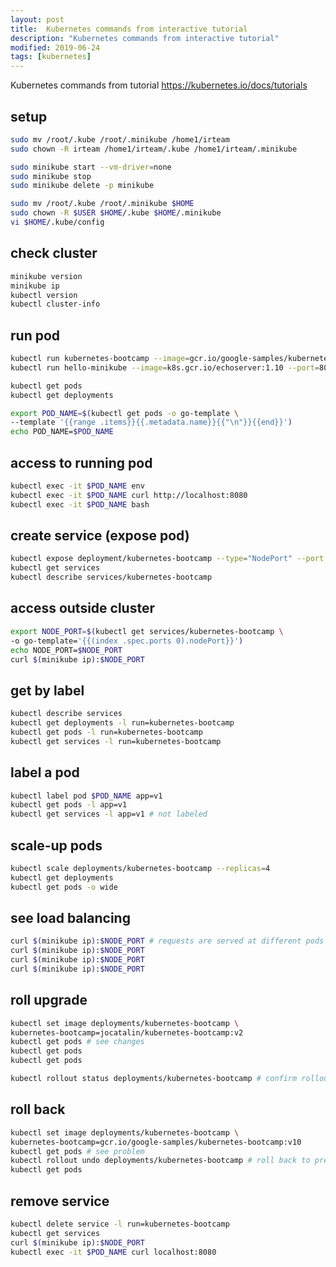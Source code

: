 ```yaml
---
layout: post
title:  Kubernetes commands from interactive tutorial
description: "Kubernetes commands from interactive tutorial"
modified: 2019-06-24
tags: [kubernetes]
---
```


Kubernetes commands from tutorial https://kubernetes.io/docs/tutorials

## setup

```bash
sudo mv /root/.kube /root/.minikube /home1/irteam
sudo chown -R irteam /home1/irteam/.kube /home1/irteam/.minikube

sudo minikube start --vm-driver=none
sudo minikube stop
sudo minikube delete -p minikube

sudo mv /root/.kube /root/.minikube $HOME
sudo chown -R $USER $HOME/.kube $HOME/.minikube
vi $HOME/.kube/config
```

## check cluster

```bash
minikube version
minikube ip
kubectl version
kubectl cluster-info
```

## run pod

```bash
kubectl run kubernetes-bootcamp --image=gcr.io/google-samples/kubernetes-bootcamp:v1 --port=8080
kubectl run hello-minikube --image=k8s.gcr.io/echoserver:1.10 --port=8080

kubectl get pods
kubectl get deployments

export POD_NAME=$(kubectl get pods -o go-template \
--template '{{range .items}}{{.metadata.name}}{{"\n"}}{{end}}')
echo POD_NAME=$POD_NAME
```

## access to running pod

```bash
kubectl exec -it $POD_NAME env
kubectl exec -it $POD_NAME curl http://localhost:8080
kubectl exec -it $POD_NAME bash
```

## create service (expose pod)

```bash
kubectl expose deployment/kubernetes-bootcamp --type="NodePort" --port 8080
kubectl get services 
kubectl describe services/kubernetes-bootcamp
```

## access outside cluster

```bash
export NODE_PORT=$(kubectl get services/kubernetes-bootcamp \
-o go-template='{{(index .spec.ports 0).nodePort}}')
echo NODE_PORT=$NODE_PORT
curl $(minikube ip):$NODE_PORT
```

## get by label

```bash
kubectl describe services 
kubectl get deployments -l run=kubernetes-bootcamp
kubectl get pods -l run=kubernetes-bootcamp
kubectl get services -l run=kubernetes-bootcamp
```

## label a pod

```bash
kubectl label pod $POD_NAME app=v1
kubectl get pods -l app=v1
kubectl get services -l app=v1 # not labeled
```

## scale-up pods

```bash
kubectl scale deployments/kubernetes-bootcamp --replicas=4
kubectl get deployments
kubectl get pods -o wide
```

## see load balancing

```bash
curl $(minikube ip):$NODE_PORT # requests are served at different pods
curl $(minikube ip):$NODE_PORT
curl $(minikube ip):$NODE_PORT
curl $(minikube ip):$NODE_PORT
```

## roll upgrade

```bash
kubectl set image deployments/kubernetes-bootcamp \
kubernetes-bootcamp=jocatalin/kubernetes-bootcamp:v2
kubectl get pods # see changes
kubectl get pods
kubectl get pods

kubectl rollout status deployments/kubernetes-bootcamp # confirm rollout with latest image version
```

## roll back

```bash
kubectl set image deployments/kubernetes-bootcamp \
kubernetes-bootcamp=gcr.io/google-samples/kubernetes-bootcamp:v10
kubectl get pods # see problem
kubectl rollout undo deployments/kubernetes-bootcamp # roll back to previous image version
kubectl get pods
```

## remove service

```bash
kubectl delete service -l run=kubernetes-bootcamp
kubectl get services
curl $(minikube ip):$NODE_PORT
kubectl exec -it $POD_NAME curl localhost:8080
```
